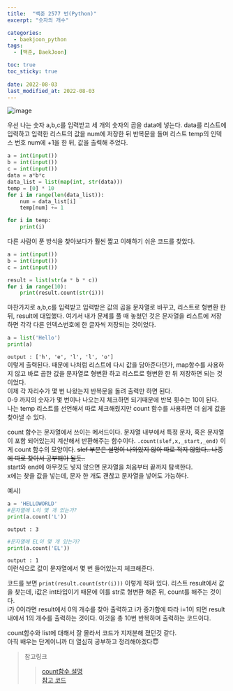 ```yaml
---
title:  "백준 2577 번(Python)"
excerpt: "숫자의 개수"

categories:
  - baekjoon_python
tags:
  - [백준, BaekJoon]

toc: true
toc_sticky: true
 
date: 2022-08-03
last_modified_at: 2022-08-03
---
```


![image](https://user-images.githubusercontent.com/106606698/182802002-857fc3c1-ff63-438f-8ef5-3c1c694e7b12.png)
 
우선 나는 숫자 a,b,c를 입력받고 세 개의 숫자의 곱을 data에 넣는다. 
data를 리스트에 입력하고 입력한 리스트의 값을 num에 저장한 뒤 반복문을 돌며 리스트 temp의 인덱스 번호 num에 +1을 한 뒤, 값을 출력해 주었다. 
  
```python
a = int(input())
b = int(input())
c = int(input())
data = a*b*c
data_list = list(map(int, str(data)))
temp = [0] * 10
for i in range(len(data_list)):
    num = data_list[i]
    temp[num] += 1

for i in temp:
    print(i)
```
 
다른 사람이 푼 방식을 찾아보다가 훨씬 짧고 이해하기 쉬운 코드를 찾았다. 
 
```python
a = int(input())
b = int(input())
c = int(input())

result = list(str(a * b * c))
for i in range(10):
    print(result.count(str(i)))
```  
마찬가지로 a,b,c를 입력받고 입력받은 값의 곱을 문자열로 바꾸고, 리스트로 형변환 한 뒤, result에 대입했다. 
여기서 내가 문제를 풀 때 놓쳤던 것은 문자열을 리스트에 저장하면 각각 다른 인덱스번호에 한 글자씩 저장되는 것이었다.
```python
a = list('Hello')
print(a)
```
`output : ['h', 'e', 'l', 'l', 'o']`  
이렇게 출력된다. 때문에 나처럼 리스트에 다시 값을 담아준다던가, map함수를 사용하지 않고 바로 곱한 값을 문자열로 형변환 하고 리스트로 형변환 한 뒤 저장하면 되는 것이었다.  
이제 각 자리수가 몇 번 나왔는지 반복문을 돌려 출력만 하면 된다.  
0-9 까지의 숫자가 몇 번이나 나오는지 체크하면 되기때문에 반복 횟수는 10이 된다.  
나는 temp 리스트를 선언해서 따로 체크해줬지만 count 함수를 사용하면 더 쉽게 값을 찾아낼 수 있다.  

count 함수는 문자열에서 쓰이는 메서드이다.
문자열 내부에서 특정 문자, 혹은 문자열이 포함 되어있는지 계산해서 반환해주는 함수이다.
`.count(slef,x,_start,_end)` 이게 count 함수의 모양이다. ~~slef 부분은 설명이 나와있지 않아 따로 적지 않았다.. 나중에 따로 찾아서 공부해야 될듯..~~  
start와 end에 아무것도 넣지 않으면 문자열을 처음부터 끝까지 탐색한다.  
x에는 찾을 값을 넣는데, 문자 한 개도 괜찮고 문자열을 넣어도 가능하다.

예시)
```python
a = 'HELLOWORLD'
#문자열에 L이 몇 개 있는가?
print(a.count('L'))
```  
`output : 3`  
```python
#문자열에 EL이 몇 개 있는가?
print(a.count('EL'))
```  
`output : 1`  
이런식으로 값이 문자열에서 몇 번 들어있는지 체크해준다.  
 
코드를 보면 `print(result.count(str(i)))` 이렇게 적혀 있다.
리스트 result에서 값을 찾는데, i값은 int타입이기 때문에 이를 str로 형변환 해준 뒤, count를 해주는 것이다.  
i가 0이라면 result에서 0의 개수를 찾아 출력하고 i가 증가함에 따라 i=1이 되면 result내에서 1의 개수를 출력하는 것이다. 이것을 총 10번 반복하며 출력하는 코드이다.  
 
count함수와 list에 대해서 잘 몰라서 코드가 지저분해 졌던것 같다.  
아직 배우는 단계이니까 더 열심히 공부하고 정리해야겠다😇

>참고링크
>>[count함수 설명](https://blockdmask.tistory.com/410)  
>>[참고 코드](https://pacific-ocean.tistory.com/34)